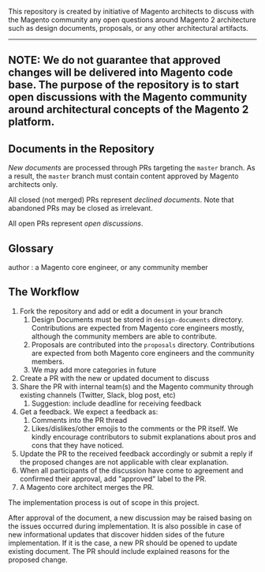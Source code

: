 This repository is created by initiative of Magento architects to discuss with the Magento community any open questions around Magento 2 architecture such as design documents, proposals, or any other architectural artifacts.

---
NOTE: We do not guarantee that approved changes will be delivered into Magento code base. The purpose of the repository is to start open discussions with the Magento community around architectural concepts of the Magento 2 platform.
---

## Documents in the Repository

*New documents* are processed through PRs targeting the `master` branch.
As a result, the `master` branch must contain content approved by Magento architects only.

All closed (not merged) PRs represent *declined documents*.
Note that abandoned PRs may be closed as irrelevant.

All open PRs represent *open discussions*. 

## Glossary

author
: a Magento core engineer, or any community member

## The Workflow

1. Fork the repository and add or edit a document in your branch
   1. Design Documents must be stored in `design-documents` directory. Contributions are expected from Magento core engineers mostly, although the community members are able to contribute.
   1. Proposals are contributed into the `proposals` directory. Contributions are expected from both Magento core engineers and the community members.
   1. We may add more categories in future
1. Create a PR with the new or updated document to discuss
1. Share the PR with internal team(s) and the Magento community through existing channels (Twitter, Slack, blog post, etc)
   1. Suggestion: include deadline for receiving feedback
1. Get a feedback. We expect a feedback as:
   1. Comments into the PR thread
   1. Likes/dislikes/other emojis to the comments or the PR itself. We kindly encourage contributors to submit explanations about pros and cons that they have noticed.
1. Update the PR to the received feedback accordingly or submit a reply if the proposed changes are not applicable with clear explanation.
1. When all participants of the discussion have come to agreement and confirmed their approval, add "approved" label to the PR.
1. A Magento core architect merges the PR. 

The implementation process is out of scope in this project.

After approval of the document, a new discussion may be raised basing on the issues occurred during implementation.
It is also possible in case of new informational updates that discover hidden sides of the future implementation.
If it is the case, a new PR should be opened to update existing document. The PR should include explained reasons for the proposed change.
